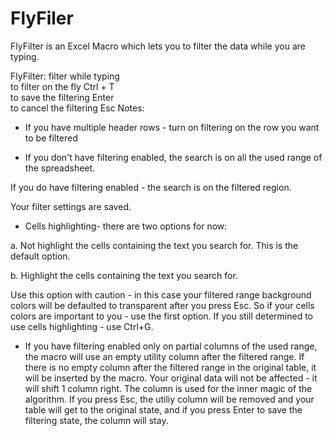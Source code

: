 FlyFiler
========

FlyFilter is an Excel Macro which lets you to filter the data while you are typing.

FlyFilter: filter while typing	 	 	 	 	 	 	 	 
 	 	to  filter on the fly	Ctrl + T	
 	 	to save the filtering	Enter	
 	 	to cancel the filtering	Esc	
 	 	Notes:

* If you have multiple header rows - turn on filtering on the row you want to be filtered

* If you don't have filtering enabled, the search is on all the used range of the spreadsheet.

If you do have filtering enabled - the search is on the filtered region.

Your filter settings are saved.

* Cells highlighting- there are two options for now:

a. Not highlight the cells containing the text you search for. This is the default option.

b. Highlight the cells containing the text you search for.

Use this option with caution - in this case your filtered range background colors will be defaulted to transparent after you press Esc. So if your cells colors are important to you - use the first option. If you still determined to use cells highlighting - use Ctrl+G.

* If you have filtering enabled only on partial columns of the used range, the macro will use an empty utility column after the filtered range. If there is no empty column after the filtered range in the original table, it will be inserted by the macro. Your original data will not be affected - it will shift 1 column right. The column is used for the inner magic of the algorithm. If you press Esc, the utiliy column will be removed and your table will get to the original state, and if you press Enter to save the filtering state, the column will stay.